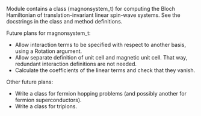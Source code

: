 Module contains a class (magnonsystem_t) for computing the Bloch Hamiltonian of translation-invariant linear spin-wave systems. See the docstrings in the class and method definitions.

Future plans for magnonsystem_t:

 - Allow interaction terms to be specified with respect to another basis, using a Rotation argument.
 - Allow separate definition of unit cell and magnetic unit cell. That way, redundant interaction definitions are not needed.
 - Calculate the coefficients of the linear terms and check that they vanish.

Other future plans:

 - Write a class for fermion hopping problems (and possibly another for fermion superconductors).
 - Write a class for triplons.
